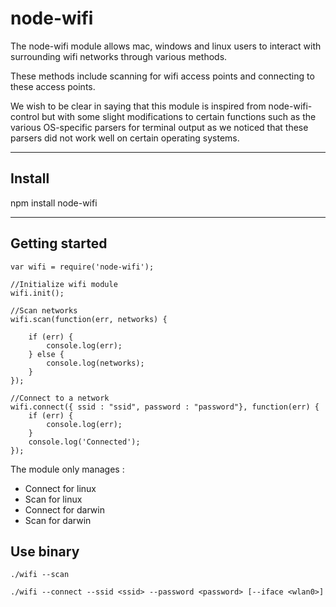 
node-wifi
===================


The node-wifi module allows mac, windows and linux users to interact with surrounding wifi networks through various methods.

These methods include scanning for wifi access points and connecting to these access points.

We wish to be clear in saying that this module is inspired from node-wifi-control but with some slight modifications to certain functions such as the various OS-specific parsers for terminal output as we noticed that these parsers did not work well on certain operating systems. 

----------

Install
-------------

npm install node-wifi

----------

Getting started 
-------------


    var wifi = require('node-wifi');

    //Initialize wifi module
    wifi.init();

    //Scan networks
    wifi.scan(function(err, networks) {

        if (err) {
            console.log(err);
        } else {
            console.log(networks);
        }
    });

    //Connect to a network
    wifi.connect({ ssid : "ssid", password : "password"}, function(err) {
        if (err) {
            console.log(err);
        }
        console.log('Connected');
    }); 


The module only manages :

* Connect for linux
* Scan for linux
* Connect for darwin
* Scan for darwin

Use binary 
-------------

    ./wifi --scan 

    ./wifi --connect --ssid <ssid> --password <password> [--iface <wlan0>]
